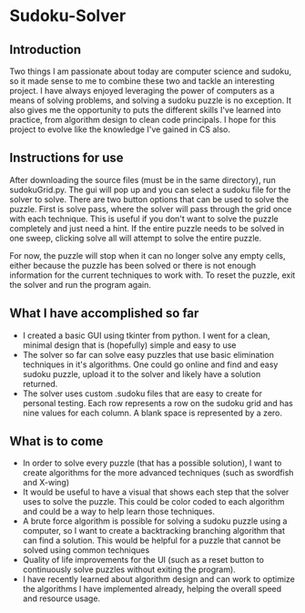 # Sudoku-Solver

## Introduction

Two things I am passionate about today are computer science and sudoku, so it made sense to me
to combine these two and tackle an interesting project. I have always enjoyed leveraging the power
of computers as a means of solving problems, and solving a sudoku puzzle is no exception. It also
gives me the opportunity to puts the different skills I've learned into practice, from algorithm design
to clean code principals. I hope for this project to evolve like the knowledge I've gained in CS also.

## Instructions for use

After downloading the source files (must be in the same directory), run sudokuGrid.py. The gui will pop
up and you can select a sudoku file for the solver to solve. There are two button options that can be used to solve
the puzzle. First is solve pass, where the solver will pass through the grid once with each technique. This
is useful if you don't want to solve the puzzle completely and just need a hint. If the entire puzzle needs
to be solved in one sweep, clicking solve all will attempt to solve the entire puzzle. 

For now, the puzzle will stop when it can no longer solve any empty cells, either because the puzzle has been solved
or there is not enough information for the current techniques to work with. To reset the puzzle, exit the solver and
run the program again.

## What I have accomplished so far

* I created a basic GUI using tkinter from python. I went for a clean, minimal design that is (hopefully)
simple and easy to use
* The solver so far can solve easy puzzles that use basic elimination techniques in it's algorithms. One could
go online and find and easy sudoku puzzle, upload it to the solver and likely have a solution returned.
* The solver uses custom .sudoku files that are easy to create for personal testing. Each row represents a
row on the sudoku grid and has nine values for each column. A blank space is represented by a zero.

## What is to come

* In order to solve every puzzle (that has a possible solution), I want to create algorithms for the more
advanced techniques (such as swordfish and X-wing)
* It would be useful to have a visual that shows each step that the solver uses to solve the puzzle. This
could be color coded to each algorithm and could be a way to help learn those techniques.
* A brute force algorithm is possible for solving a sudoku puzzle using a computer, so I want to create 
a backtracking branching algorithm that can find a solution. This would be helpful for a puzzle that cannot
be solved using common techniques
* Quality of life improvements for the UI (such as a reset button to continuously solve puzzles without 
exiting the program). 
* I have recently learned about algorithm design and can work to optimize the algorithms I have implemented
already, helping the overall speed and resource usage.
